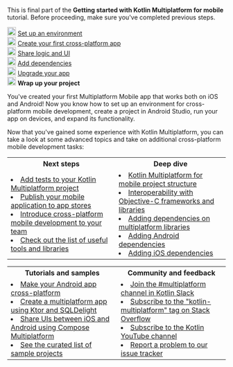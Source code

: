 [//]: # (title: Wrap up your project)

<microformat>
    <p>This is final part of the <strong>Getting started with Kotlin Multiplatform for mobile</strong> tutorial. Before proceeding, make sure you've completed previous steps.</p>
    <p><img src="icon-1-done.svg" width="20" alt="First step"/> <a href="multiplatform-mobile-setup.md">Set up an environment</a><br/>
       <img src="icon-2-done.svg" width="20" alt="Second step"/> <a href="multiplatform-mobile-create-first-app.md">Create your first cross-platform app</a><br/>
       <img src="icon-3-done.svg" width="20" alt="Third step"/> <a href="multiplatform-mobile-share-logic-ui.md">Share logic and UI</a><br/>
       <img src="icon-4-done.svg" width="20" alt="Fourth step"/> <a href="multiplatform-mobile-dependencies.md">Add dependencies</a><br/>
       <img src="icon-5-done.svg" width="20" alt="Fifth step"/> <a href="multiplatform-mobile-upgrade-app.md">Upgrade your app</a><br/>
       <img src="icon-6.svg" width="20" alt="Sixth step"/> <strong>Wrap up your project</strong></p>
</microformat>

You've created your first Multiplatform Mobile app that works both on iOS and Android! Now you know how
to set up an environment for cross-platform mobile development, create a project in Android Studio, run your app on devices,
and expand its functionality.

Now that you've gained some experience with Kotlin Multiplatform, you can take a look at some advanced topics and take on
additional cross-platform mobile development tasks:

<table>
   <tr>
      <th>Next steps</th>
      <th>Deep dive</th>
   </tr>
   <tr>
   <td>
     <list>
        <li><a href="multiplatform-run-tests.md">Add tests to your Kotlin Multiplatform project</a></li>
        <li><a href="multiplatform-mobile-publish-apps.md">Publish your mobile application to app stores</a></li>
        <li><a href="multiplatform-mobile-introduce-your-team.md">Introduce cross-platform mobile development to your team</a></li>
        <li><a href="https://github.com/terrakok/kmm-awesome">Check out the list of useful tools and libraries</a></li>
     </list>
   </td>
    <td>
     <list>
        <li><a href="multiplatform-mobile-understand-project-structure.md">Kotlin Multiplatform for mobile project structure</a></li>
        <li><a href="native-objc-interop.md">Interoperability with Objective-C frameworks and libraries</a></li>
        <li><a href="multiplatform-add-dependencies.md">Adding dependencies on multiplatform libraries</a></li>        
        <li><a href="multiplatform-mobile-android-dependencies.md">Adding Android dependencies</a></li>
        <li><a href="multiplatform-mobile-ios-dependencies.md">Adding iOS dependencies</a></li>
     </list>
   </td>
   </tr>
</table>

<table>
   <tr>
      <th>Tutorials and samples</th>
      <th>Community and feedback</th>
   </tr>
   <tr>
   <td>
     <list>
        <li><a href="multiplatform-mobile-integrate-in-existing-app.md">Make your Android app cross-platform</a></li>
        <li><a href="multiplatform-mobile-ktor-sqldelight.md">Create a multiplatform app using Ktor and SQLDelight</a></li>
        <li><a href="https://github.com/JetBrains/compose-multiplatform-ios-android-template/#readme">Share UIs between iOS and Android using Compose Multiplatform</a></li>
        <li><a href="multiplatform-mobile-samples.md">See the curated list of sample projects</a></li>
     </list>
   </td>
    <td>
     <list>
        <li><a href="https://kotlinlang.slack.com/archives/C3PQML5NU">Join the #multiplatform channel in Kotlin Slack</a></li>
        <li><a href="https://stackoverflow.com/questions/tagged/kotlin-multiplatform">Subscribe to the "kotlin-multiplatform" tag on Stack Overflow</a></li>        
        <li><a href="https://www.youtube.com/playlist?list=PLlFc5cFwUnmy_oVc9YQzjasSNoAk4hk_C">Subscribe to the Kotlin YouTube channel</a></li>
        <li><a href="https://youtrack.jetbrains.com/newIssue?project=KT">Report a problem to our issue tracker</a></li>
     </list>
   </td>
   </tr>
</table>
